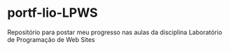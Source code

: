 # portf-lio-LPWS
Repositório para postar meu progresso nas aulas da disciplina Laboratório de Programação de Web Sites
